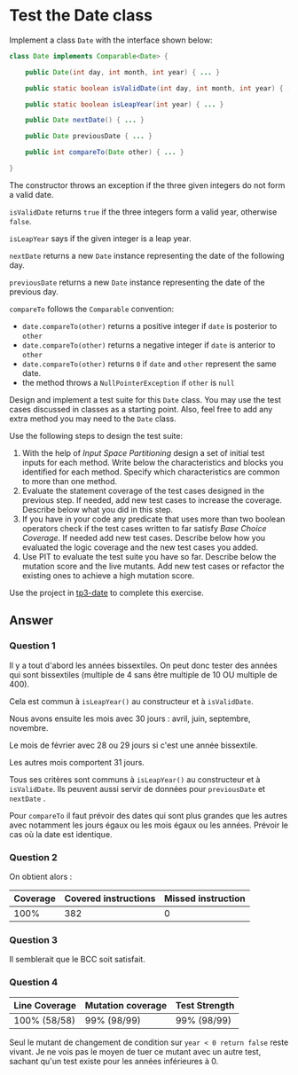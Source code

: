 # Test the Date class

Implement a class `Date` with the interface shown below:

```java
class Date implements Comparable<Date> {

    public Date(int day, int month, int year) { ... }

    public static boolean isValidDate(int day, int month, int year) { ... }

    public static boolean isLeapYear(int year) { ... }

    public Date nextDate() { ... }

    public Date previousDate { ... }

    public int compareTo(Date other) { ... }

}
```

The constructor throws an exception if the three given integers do not form a valid date.

`isValidDate` returns `true` if the three integers form a valid year, otherwise `false`.

`isLeapYear` says if the given integer is a leap year.

`nextDate` returns a new `Date` instance representing the date of the following day.

`previousDate` returns a new `Date` instance representing the date of the previous day.

`compareTo` follows the `Comparable` convention:

* `date.compareTo(other)` returns a positive integer if `date` is posterior to `other`
* `date.compareTo(other)` returns a negative integer if `date` is anterior to `other`
* `date.compareTo(other)` returns `0` if `date` and `other` represent the same date.
* the method throws a `NullPointerException` if `other` is `null`

Design and implement a test suite for this `Date` class.
You may use the test cases discussed in classes as a starting point.
Also, feel free to add any extra method you may need to the `Date` class.


Use the following steps to design the test suite:

1. With the help of *Input Space Partitioning* design a set of initial test inputs for each method. Write below the characteristics and blocks you identified for each method. Specify which characteristics are common to more than one method.
2. Evaluate the statement coverage of the test cases designed in the previous step. If needed, add new test cases to increase the coverage. Describe below what you did in this step.
3. If you have in your code any predicate that uses more than two boolean operators check if the test cases written to far satisfy *Base Choice Coverage*. If needed add new test cases. Describe below how you evaluated the logic coverage and the new test cases you added.
4. Use PIT to evaluate the test suite you have so far. Describe below the mutation score and the live mutants. Add new test cases or refactor the existing ones to achieve a high mutation score.

Use the project in [tp3-date](../code/tp3-date) to complete this exercise.

## Answer


### Question 1

Il y a tout d'abord les années bissextiles. On peut donc tester des années qui sont bissextiles (multiple de 4 sans être multiple de 10 OU multiple de 400).

Cela est commun à `isLeapYear()` au constructeur et à `isValidDate`.

Nous avons ensuite les mois avec 30 jours : avril, juin, septembre, novembre.

Le mois de février avec 28 ou 29 jours si c'est une année bissextile.

Les autres mois comportent 31 jours.

Tous ses critères sont communs à `isLeapYear()` au constructeur et à `isValidDate`.
Ils peuvent aussi servir de données pour `previousDate` et `nextDate` .

Pour `compareTo` il faut prévoir des dates qui sont plus grandes que les autres avec notamment les jours égaux ou les mois égaux ou les années. Prévoir le cas où la date est identique.

### Question 2

On obtient alors :

| Coverage | Covered instructions | Missed instruction |
| ------ | ------ | ------ |
| 100% | 382 | 0 |

### Question 3

Il semblerait que le BCC soit satisfait.

### Question 4

| Line Coverage | Mutation coverage | Test Strength |
| ------ | ------ | ------ |
| 100% (58/58) | 99% (98/99) | 99% (98/99) |

Seul le mutant de changement de condition sur `year < 0 return false` reste vivant.
Je ne vois pas le moyen de tuer ce mutant avec un autre test, sachant qu'un test existe pour les années inférieures à 0.
